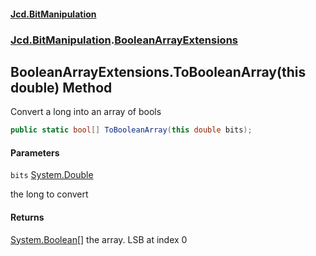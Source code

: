 #### [Jcd.BitManipulation](index.md 'index')

### [Jcd.BitManipulation](Jcd.BitManipulation.md 'Jcd.BitManipulation').[BooleanArrayExtensions](Jcd.BitManipulation.BooleanArrayExtensions.md 'Jcd.BitManipulation.BooleanArrayExtensions')

## BooleanArrayExtensions.ToBooleanArray(this double) Method

Convert a long into an array of bools

```csharp
public static bool[] ToBooleanArray(this double bits);
```

#### Parameters

<a name='Jcd.BitManipulation.BooleanArrayExtensions.ToBooleanArray(thisdouble).bits'></a>

`bits` [System.Double](https://docs.microsoft.com/en-us/dotnet/api/System.Double 'System.Double')

the long to convert

#### Returns

[System.Boolean](https://docs.microsoft.com/en-us/dotnet/api/System.Boolean 'System.Boolean')[[]](https://docs.microsoft.com/en-us/dotnet/api/System.Array 'System.Array')
the array. LSB at index 0